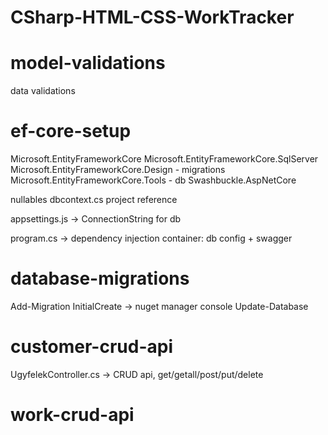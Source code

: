 # CSharp-HTML-CSS-WorkTracker

# model-validations
data validations

# ef-core-setup
Microsoft.EntityFrameworkCore
Microsoft.EntityFrameworkCore.SqlServer
Microsoft.EntityFrameworkCore.Design - migrations
Microsoft.EntityFrameworkCore.Tools - db
Swashbuckle.AspNetCore

nullables
dbcontext.cs
project reference

appsettings.js -> ConnectionString for db

program.cs -> dependency injection container: db config + swagger

# database-migrations
Add-Migration InitialCreate -> nuget manager console
Update-Database

# customer-crud-api
UgyfelekController.cs -> CRUD api, get/getall/post/put/delete

# work-crud-api
